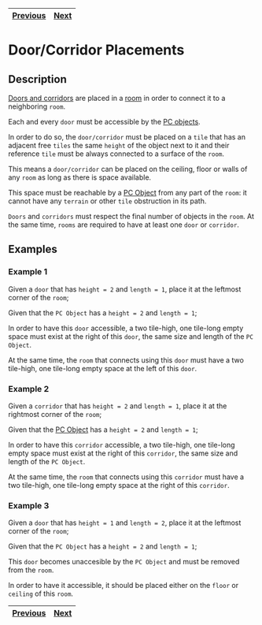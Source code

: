 | [Previous](terrain.md) | [Next](items.md) |
| ---------------------- | ---------------- |

# Door/Corridor Placements

## Description

[Doors and corridors](../definitions/object_definition.md#door-objects) are placed in a [room](../definitions/room_definition.md#what-is-a-room) in order to connect it to a neighboring `room`.

Each and every `door` must be accessible by the [PC objects](../definitions/object_definition.md#pc-objects).

In order to do so, the `door/corridor` must be placed on a `tile` that has an adjacent free `tiles` the same `height` of the object next to it and their reference `tile` must be always connected to a surface of the `room`.

This means a `door/corridor` can be placed on the ceiling, floor or walls of any `room` as long as there is space available.

This space must be reachable by a [PC Object](../definitions/object_type_definition.md#pc-objects) from any part of the `room`: it cannot have any `terrain` or other `tile` obstruction in its path.

`Doors` and `corridors` must respect the final number of objects in the `room`. At the same time, `rooms` are required to have at least one `door` or `corridor`.

## Examples

### Example 1

Given a `door` that has `height = 2` and `length = 1`, place it at the leftmost corner of the `room`;

Given that the `PC Object` has a `height = 2` and `length = 1`;

In order to have this `door` accessible, a two tile-high, one tile-long empty space must exist at the right of this `door`, the same size and length of the `PC Object`.

At the same time, the `room` that connects using this `door` must have a two tile-high, one tile-long empty space at the left of this `door`.

### Example 2

Given a `corridor` that has `height = 2` and `length = 1`, place it at the rightmost corner of the `room`;

Given that the [PC Object](../definitions/object_type_definition.md#pc-objects) has a `height = 2` and `length = 1`;

In order to have this `corridor` accessible, a two tile-high, one tile-long empty space must exist at the right of this `corridor`, the same size and length of the `PC Object`.

At the same time, the `room` that connects using this `corridor` must have a two tile-high, one tile-long empty space at the right of this `corridor`.

### Example 3

Given a `door` that has `height = 1` and `length = 2`, place it at the leftmost corner of the `room`;

Given that the `PC Object` has a `height = 2` and `length = 1`;

This `door` becomes unaccesible by the `PC Object` and must be removed from the `room`.

In order to have it accessible, it should be placed either on the `floor` or `ceiling` of this `room`.

| [Previous](terrain.md) | [Next](items.md) |
| ---------------------- | ---------------- |
